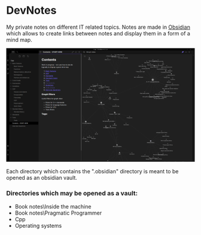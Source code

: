 # DevNotes
My private notes on different IT related topics. 
Notes are made in [Obsidian](https://obsidian.md/) which allows to create links between notes and display them in a form of a mind map.

![alt text][logo]

[logo]: Example.PNG "Example note vault and mind map for it"

Each directory which contains the ".obsidian" directory is meant to be opened as an obsidian vault. 

### Directories which may be opened as a vault: 
* Book notes\Inside the machine 
* Book notes\Pragmatic Programmer
* Cpp
* Operating systems
